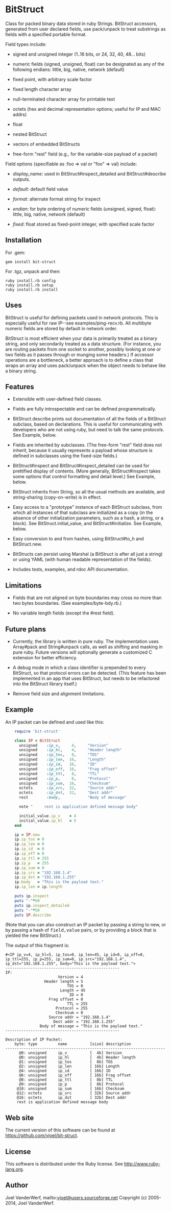 # BitStruct #

Class for packed binary data stored in ruby Strings. BitStruct accessors, generated from user declared fields, use pack/unpack to treat substrings as fields with a specified portable format.

Field types include:

* signed and unsigned integer (1..16 bits, or 24, 32, 40, 48... bits)

* numeric fields (signed, unsigned, float) can be designated as any of the following endians: little, big, native, network (default)

* fixed point, with arbitrary scale factor

* fixed length character array

* null-terminated character array for printable text

* octets (hex and decimal representation options; useful for IP and MAC addrs)

* float

* nested BitStruct

* vectors of embedded BitStructs

* free-form "rest" field (e.g., for the variable-size payload of a packet)

Field options (specifiable as :foo => val or "foo" => val) include:

* *display_name*: used in BitStruct#inspect_detailed and BitStruct#describe outputs.

* *default*: default field value

* *format*: alternate format string for inspect

* *endian*: for byte ordering of numeric fields (unsigned, signed, float): little, big, native, network (default)

* *fixed*: float stored as fixed-point integer, with specified scale factor


## Installation ##

For .gem:

    gem install bit-struct

For .tgz, unpack and then:

    ruby install.rb config
    ruby install.rb setup
    ruby install.rb install

## Uses ##

BitStruct is useful for defining packets used in network protocols. This is especially useful for raw IP--see examples/ping-recv.rb. All multibyte numeric fields are stored by default in network order.

BitStruct is most efficient when your data is primarily treated as a binary string, and only secondarily treated as a data structure. (For instance, you are routing packets from one socket to another, possibly looking at one or two fields as it passes through or munging some headers.) If accessor operations are a bottleneck, a better approach is to define a class that wraps an array and uses pack/unpack when the object needs to behave like a binary string.

## Features ##

* Extensible with user-defined field classes.

* Fields are fully introspectable and can be defined programmatically.

* BitStruct.describe prints out documentation of all the fields of a BitStruct subclass, based on declarations. This is useful for communicating with developers who are not using ruby, but need to talk the same protocols. See Example, below.

* Fields are inherited by subclasses. (The free-form "rest" field does not inherit, because it usually represents a payload whose structure is defined in subclasses using the fixed-size fields.)

* BitStruct#inspect and BitStruct#inspect_detailed can be used for prettified display of contents. (More generally, BitStruct#inspect takes some options that control formatting and detail level.) See Example, below.

* BitStruct inherits from String, so all the usual methods are available, and string-sharing (copy-on-write) is in effect.

* Easy access to a "prototype" instance of each BitStruct subclass, from which all instances of that subclass are initialized as a copy (in the absence of other initialization parameters, such as a hash, a string, or a block). See BitStruct.initial_value, and BitStruct#initialize. See Example, below.

* Easy conversion to and from hashes, using BitStruct#to_h and BitStruct.new.

* BitStructs can persist using Marshal (a BitStruct is after all just a string) or using YAML (with human readable representation of the fields).

* Includes tests, examples, and rdoc API documentation.

## Limitations ##

* Fields that are not aligned on byte boundaries may cross no more than two bytes boundaries. (See examples/byte-bdy.rb.)

* No variable length fields (except the #rest field).

## Future plans ##

* Currently, the library is written in pure ruby. The implementation uses Array#pack and String#unpack calls, as well as shifting and masking in pure ruby. Future versions will optionally generate a customized C extension for better efficiency.

* A debug mode in which a class identifier is prepended to every BitStruct, so that protocol errors can be detected. (This feature has been implemented in an app that uses BitStruct, but needs to be refactored into the BitStruct library itself.)

* Remove field size and alignment limitations.

## Example ##

An IP packet can be defined and used like this:

```ruby
    require 'bit-struct'

    class IP < BitStruct
      unsigned    :ip_v,     4,     "Version"
      unsigned    :ip_hl,    4,     "Header length"
      unsigned    :ip_tos,   8,     "TOS"
      unsigned    :ip_len,  16,     "Length"
      unsigned    :ip_id,   16,     "ID"
      unsigned    :ip_off,  16,     "Frag offset"
      unsigned    :ip_ttl,   8,     "TTL"
      unsigned    :ip_p,     8,     "Protocol"
      unsigned    :ip_sum,  16,     "Checksum"
      octets      :ip_src,  32,     "Source addr"
      octets      :ip_dst,  32,     "Dest addr"
      rest        :body,            "Body of message"

      note "     rest is application defined message body"

      initial_value.ip_v    = 4
      initial_value.ip_hl   = 5
    end

    ip = IP.new
    ip.ip_tos = 0
    ip.ip_len = 0
    ip.ip_id  = 0
    ip.ip_off = 0
    ip.ip_ttl = 255
    ip.ip_p   = 255
    ip.ip_sum = 0
    ip.ip_src = "192.168.1.4"
    ip.ip_dst = "192.168.1.255"
    ip.body   = "This is the payload text."
    ip.ip_len = ip.length

    puts ip.inspect
    puts "-"*50
    puts ip.inspect_detailed
    puts "-"*50
    puts IP.describe
```

(Note that you can also construct an IP packet by passing a string to new, or by passing a hash of <tt>field,value</tt> pairs, or by providing a block that is yielded the new BitStruct.)

The output of this fragment is:

    #<IP ip_v=4, ip_hl=5, ip_tos=0, ip_len=45, ip_id=0, ip_off=0, ip_ttl=255, ip_p=255, ip_sum=0, ip_src="192.168.1.4", ip_dst="192.168.1.255", body="This is the payload text.">
    --------------------------------------------------
    IP:
                           Version = 4
                     Header length = 5
                               TOS = 0
                            Length = 45
                                ID = 0
                       Frag offset = 0
                               TTL = 255
                          Protocol = 255
                          Checksum = 0
                       Source addr = "192.168.1.4"
                         Dest addr = "192.168.1.255"
                   Body of message = "This is the payload text."
    --------------------------------------------------

    Description of IP Packet:
        byte: type         name          [size] description
    ----------------------------------------------------------------------
          @0: unsigned     ip_v          [  4b] Version
          @0: unsigned     ip_hl         [  4b] Header length
          @1: unsigned     ip_tos        [  8b] TOS
          @2: unsigned     ip_len        [ 16b] Length
          @4: unsigned     ip_id         [ 16b] ID
          @6: unsigned     ip_off        [ 16b] Frag offset
          @8: unsigned     ip_ttl        [  8b] TTL
          @9: unsigned     ip_p          [  8b] Protocol
         @10: unsigned     ip_sum        [ 16b] Checksum
         @12: octets       ip_src        [ 32b] Source addr
         @16: octets       ip_dst        [ 32b] Dest addr
         rest is application defined message body

## Web site ##

The current version of this software can be found at https://github.com/vjoel/bit-struct.

## License ##

This software is distributed under the Ruby license. See http://www.ruby-lang.org.

## Author ##

Joel VanderWerf, mailto:vjoel@users.sourceforge.net
Copyright (c) 2005-2014, Joel VanderWerf.
